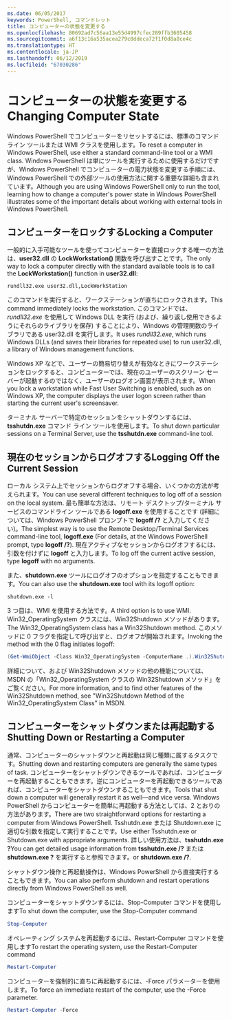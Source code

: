 ```yaml
---
ms.date: 06/05/2017
keywords: PowerShell, コマンドレット
title: コンピューターの状態を変更する
ms.openlocfilehash: 80692ad7c56aa13e55d4997cfec289ffb3605458
ms.sourcegitcommit: a6f13c16a535acea279c0ddeca72f1f0d8a8ce4c
ms.translationtype: HT
ms.contentlocale: ja-JP
ms.lasthandoff: 06/12/2019
ms.locfileid: "67030286"
---
```

# <a name="changing-computer-state"></a><span data-ttu-id="6ca00-103">コンピューターの状態を変更する</span><span class="sxs-lookup"><span data-stu-id="6ca00-103">Changing Computer State</span></span>

<span data-ttu-id="6ca00-104">Windows PowerShell でコンピューターをリセットするには、標準のコマンド ライン ツールまたは WMI クラスを使用します。</span><span class="sxs-lookup"><span data-stu-id="6ca00-104">To reset a computer in Windows PowerShell, use either a standard command-line tool or a WMI class.</span></span> <span data-ttu-id="6ca00-105">Windows PowerShell は単にツールを実行するために使用するだけですが、Windows PowerShell でコンピューターの電力状態を変更する手順には、Windows PowerShell での外部ツールの使用方法に関する重要な詳細も含まれています。</span><span class="sxs-lookup"><span data-stu-id="6ca00-105">Although you are using Windows PowerShell only to run the tool, learning how to change a computer's power state in Windows PowerShell illustrates some of the important details about working with external tools in Windows PowerShell.</span></span>

## <a name="locking-a-computer"></a><span data-ttu-id="6ca00-106">コンピューターをロックする</span><span class="sxs-lookup"><span data-stu-id="6ca00-106">Locking a Computer</span></span>

<span data-ttu-id="6ca00-107">一般的に入手可能なツールを使ってコンピューターを直接ロックする唯一の方法は、**user32.dll** の **LockWorkstation()** 関数を呼び出すことです。</span><span class="sxs-lookup"><span data-stu-id="6ca00-107">The only way to lock a computer directly with the standard available tools is to call the **LockWorkstation()** function in **user32.dll**:</span></span>

```
rundll32.exe user32.dll,LockWorkStation
```

<span data-ttu-id="6ca00-108">このコマンドを実行すると、ワークステーションが直ちにロックされます。</span><span class="sxs-lookup"><span data-stu-id="6ca00-108">This command immediately locks the workstation.</span></span> <span data-ttu-id="6ca00-109">このコマンドでは、*rundll32.exe* を使用して Windows DLL を実行 (および、繰り返し使用できるようにそれらのライブラリを保存) することにより、Windows の管理関数のライブラリである user32.dll を実行します。</span><span class="sxs-lookup"><span data-stu-id="6ca00-109">It uses *rundll32.exe*, which runs Windows DLLs (and saves their libraries for repeated use) to run user32.dll, a library of Windows management functions.</span></span>

<span data-ttu-id="6ca00-110">Windows XP などで、ユーザーの簡易切り替えが有効なときにワークステーションをロックすると、コンピューターでは、現在のユーザーのスクリーン セーバーが起動するのではなく、ユーザーのログオン画面が表示されます。</span><span class="sxs-lookup"><span data-stu-id="6ca00-110">When you lock a workstation while Fast User Switching is enabled, such as on Windows XP, the computer displays the user logon screen rather than starting the current user's screensaver.</span></span>

<span data-ttu-id="6ca00-111">ターミナル サーバーで特定のセッションをシャットダウンするには、**tsshutdn.exe** コマンド ライン ツールを使用します。</span><span class="sxs-lookup"><span data-stu-id="6ca00-111">To shut down particular sessions on a Terminal Server, use the **tsshutdn.exe** command-line tool.</span></span>

## <a name="logging-off-the-current-session"></a><span data-ttu-id="6ca00-112">現在のセッションからログオフする</span><span class="sxs-lookup"><span data-stu-id="6ca00-112">Logging Off the Current Session</span></span>

<span data-ttu-id="6ca00-113">ローカル システム上でセッションからログオフする場合、いくつかの方法が考えられます。</span><span class="sxs-lookup"><span data-stu-id="6ca00-113">You can use several different techniques to log off of a session on the local system.</span></span> <span data-ttu-id="6ca00-114">最も簡単な方法は、リモート デスクトップ/ターミナル サービスのコマンドライン ツールである **logoff.exe** を使用することです (詳細については、Windows PowerShell プロンプトで **logoff /?** と入力してください)。</span><span class="sxs-lookup"><span data-stu-id="6ca00-114">The simplest way is to use the Remote Desktop/Terminal Services command-line tool, **logoff.exe** (For details, at the Windows PowerShell prompt, type **logoff /?**).</span></span> <span data-ttu-id="6ca00-115">現在アクティブなセッションからログオフするには、引数を付けずに **logoff** と入力します。</span><span class="sxs-lookup"><span data-stu-id="6ca00-115">To log off the current active session, type **logoff** with no arguments.</span></span>

<span data-ttu-id="6ca00-116">また、**shutdown.exe** ツールにログオフのオプションを指定することもできます。</span><span class="sxs-lookup"><span data-stu-id="6ca00-116">You can also use the **shutdown.exe** tool with its logoff option:</span></span>

```
shutdown.exe -l
```

<span data-ttu-id="6ca00-117">3 つ目は、WMI を使用する方法です。</span><span class="sxs-lookup"><span data-stu-id="6ca00-117">A third option is to use WMI.</span></span> <span data-ttu-id="6ca00-118">Win32_OperatingSystem クラスには、Win32Shutdown メソッドがあります。</span><span class="sxs-lookup"><span data-stu-id="6ca00-118">The Win32_OperatingSystem class has a Win32Shutdown method.</span></span> <span data-ttu-id="6ca00-119">このメソッドに 0 フラグを指定して呼び出すと、ログオフが開始されます。</span><span class="sxs-lookup"><span data-stu-id="6ca00-119">Invoking the method with the 0 flag initiates logoff:</span></span>

```powershell
(Get-WmiObject -Class Win32_OperatingSystem -ComputerName .).Win32Shutdown(0)
```

<span data-ttu-id="6ca00-120">詳細について、および Win32Shutdown メソッドの他の機能については、MSDN の「Win32_OperatingSystem クラスの Win32Shutdown メソッド」をご覧ください。</span><span class="sxs-lookup"><span data-stu-id="6ca00-120">For more information, and to find other features of the Win32Shutdown method, see "Win32Shutdown Method of the Win32_OperatingSystem Class" in MSDN.</span></span>

## <a name="shutting-down-or-restarting-a-computer"></a><span data-ttu-id="6ca00-121">コンピューターをシャットダウンまたは再起動する</span><span class="sxs-lookup"><span data-stu-id="6ca00-121">Shutting Down or Restarting a Computer</span></span>

<span data-ttu-id="6ca00-122">通常、コンピューターのシャットダウンと再起動は同じ種類に属するタスクです。</span><span class="sxs-lookup"><span data-stu-id="6ca00-122">Shutting down and restarting computers are generally the same types of task.</span></span> <span data-ttu-id="6ca00-123">コンピューターをシャットダウンできるツールであれば、コンピューターを再起動することもできます。逆にコンピューターを再起動できるツールであれば、コンピューターをシャットダウンすることもできます。</span><span class="sxs-lookup"><span data-stu-id="6ca00-123">Tools that shut down a computer will generally restart it as well—and vice versa.</span></span> <span data-ttu-id="6ca00-124">Windows PowerShell からコンピューターを簡単に再起動する方法としては、2 とおりの方法があります。</span><span class="sxs-lookup"><span data-stu-id="6ca00-124">There are two straightforward options for restarting a computer from Windows PowerShell.</span></span> <span data-ttu-id="6ca00-125">Tsshutdn.exe または Shutdown.exe に適切な引数を指定して実行することです。</span><span class="sxs-lookup"><span data-stu-id="6ca00-125">Use either Tsshutdn.exe or Shutdown.exe with appropriate arguments.</span></span> <span data-ttu-id="6ca00-126">詳しい使用方法は、**tsshutdn.exe ?**</span><span class="sxs-lookup"><span data-stu-id="6ca00-126">You can get detailed usage information from **tsshutdn.exe /?**</span></span> <span data-ttu-id="6ca00-127">または **shutdown.exe ?** を実行すると参照できます。</span><span class="sxs-lookup"><span data-stu-id="6ca00-127">or **shutdown.exe /?**.</span></span>

<span data-ttu-id="6ca00-128">シャットダウン操作と再起動操作は、Windows PowerShell から直接実行することもできます。</span><span class="sxs-lookup"><span data-stu-id="6ca00-128">You can also perform shutdown and restart operations directly from Windows PowerShell as well.</span></span>

<span data-ttu-id="6ca00-129">コンピューターをシャットダウンするには、Stop-Computer コマンドを使用します</span><span class="sxs-lookup"><span data-stu-id="6ca00-129">To shut down the computer, use the Stop-Computer command</span></span>

```powershell
Stop-Computer
```

<span data-ttu-id="6ca00-130">オペレーティング システムを再起動するには、Restart-Computer コマンドを使用します</span><span class="sxs-lookup"><span data-stu-id="6ca00-130">To restart the operating system, use the Restart-Computer command</span></span>

```powershell
Restart-Computer
```

<span data-ttu-id="6ca00-131">コンピューターを強制的に直ちに再起動するには、-Force パラメーターを使用します。</span><span class="sxs-lookup"><span data-stu-id="6ca00-131">To force an immediate restart of the computer, use the -Force parameter.</span></span>

```powershell
Restart-Computer -Force
```
